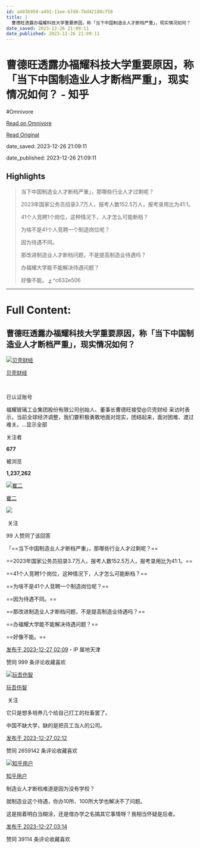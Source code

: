 ```yaml
---
id: a403b950-a491-11ee-b7d8-7bd42180cf58
title: |
  曹德旺透露办福耀科技大学重要原因，称「当下中国制造业人才断档严重」，现实情况如何？ - 知乎
date_saved: 2023-12-26 21:09:11
date_published: 2023-12-26 21:09:11
---
```


# 曹德旺透露办福耀科技大学重要原因，称「当下中国制造业人才断档严重」，现实情况如何？ - 知乎
#Omnivore

[Read on Omnivore](https://omnivore.app/me/-18caa61e829)

[Read Original](https://www.zhihu.com/question/636715945/answer/3340005604)

date_saved: 2023-12-26 21:09:11

date_published: 2023-12-26 21:09:11

## Highlights

> 当下中国制造业人才断档严重」，那哪些行业人才过剩呢？
> 
> 2023年国家公务员招录3.7万人，报考人数152.5万人，报考录用比为41:1。
> 
> 41个人竞聘1个岗位，这种情况下，人才怎么可能断档？
> 
> 为啥不是41个人竞聘一个制造岗位呢？
> 
> 因为待遇不同。
> 
> 那改进制造业人才断档问题，不是提高制造业待遇吗？
> 
> 办福耀大学能不能解决待遇问题？
> 
> 好像不能。 [⤴️](https://omnivore.app/me/-18caa61e829#c632e506-1099-4122-987d-01376ed1b3df)  ^c632e506


--- 

# Full Content: 

## 曹德旺透露办福耀科技大学重要原因，称「当下中国制造业人才断档严重」，现实情况如何？

[![贝壳财经](https://proxy-prod.omnivore-image-cache.app/0x0,svcjOvQ33FYFdLZnoujBr_PJlgdicP0h6TY5GywkXUZE/https://pic1.zhimg.com/v2-91be4261faa0b0951794548f9cd528f2_l.jpg?source=1def8aca)](https://www.zhihu.com/org/xin-jing-bao-jing-ji-xin-wen)

[贝壳财经](https://www.zhihu.com/org/xin-jing-bao-jing-ji-xin-wen)

[​](https://www.zhihu.com/question/48510028)

已认证账号

福耀玻璃工业集团股份有限公司创始人、董事长曹德旺接受@贝壳财经 采访时表示，当前全球经济调整，我们要积极勇敢地面对现实，团结起来，面对困难、渡过难关。…显示全部 ​

关注者

**677**

被浏览

**1,237,262**

[![崔二](https://proxy-prod.omnivore-image-cache.app/0x0,s5DUT36Y-3JOSbmWyJsZ1CKx6vWchXADigNDMF1dkny8/https://pic1.zhimg.com/v2-63ad71e4edacccaa71e92a1f24d86e03_l.jpg?source=2c26e567)](https://www.zhihu.com/people/cui-er-22-37)

[崔二](https://www.zhihu.com/people/cui-er-22-37)

​![](https://proxy-prod.omnivore-image-cache.app/0x0,sRpP1H2oa_TfsDLpATwsIt6ipVLRN7HlUZGTch2Ee4JQ/https://picx.zhimg.com/v2-4812630bc27d642f7cafcd6cdeca3d7a.jpg?source=88ceefae)

​ 关注

99 人赞同了该回答

「==当下中国制造业人才断档严重」，那哪些行业人才过剩呢？==

==2023年国家公务员招录3.7万人，报考人数152.5万人，报考录用比为41:1。==

==41个人竞聘1个岗位，这种情况下，人才怎么可能断档？==

==为啥不是41个人竞聘一个制造岗位呢？==

==因为待遇不同。==

==那改进制造业人才断档问题，不是提高制造业待遇吗？==

==办福耀大学能不能解决待遇问题？==

==好像不能。==

[发布于 2023-12-27 02:09](https://www.zhihu.com/question/636715945/answer/3340005604)・IP 属地天津

​赞同 99​​9 条评论​收藏​喜欢

[![玩吾伤智](https://proxy-prod.omnivore-image-cache.app/0x0,s51oiwQHG0d_WTbbzBQOT-2EXymwmwFImZ2YXh0-koKw/https://picx.zhimg.com/d17908438_l.jpg?source=1def8aca)](https://www.zhihu.com/people/wan-wu-shang-zhi-98)

[玩吾伤智](https://www.zhihu.com/people/wan-wu-shang-zhi-98)

​ 关注

它只是想多培养几个给自己打工的社畜罢了。

中国不缺大学，缺的是把员工当人的公司。

[发布于 2023-12-27 02:12](https://www.zhihu.com/question/636715945/answer/3340009855)

​赞同 2659​​142 条评论​收藏​喜欢

[![知乎用户](https://proxy-prod.omnivore-image-cache.app/0x0,sku0lnQ6H1bcQkiXYTkyfV-dE1K2YRMLxgp7pAAgYPek/https://pica.zhimg.com/v2-abed1a8c04700ba7d72b45195223e0ff_l.jpg?source=1def8aca)](https://www.zhihu.com/people/3ca23f07fc5068bd0c92a184bc681c72)

[知乎用户](https://www.zhihu.com/people/3ca23f07fc5068bd0c92a184bc681c72)

制造业人才断档难道是因为没有学校？

就制造业这个待遇，你办10所、100所大学也解决不了问题。

这是揣着明白当糊涂，还是借办学之名搞其它事情呀？我相当怀疑是后者。

[发布于 2023-12-27 03:14](https://www.zhihu.com/question/636715945/answer/3340105499)

​赞同 391​​14 条评论​收藏​喜欢
